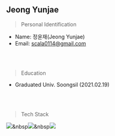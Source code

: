 Jeong Yunjae
---

> Personal Identification

* Name: 정윤재(Jeong Yunjae)
* Email: scala0114@gmail.com  

<br><br>

> Education

* Graduated Univ. Soongsil (2021.02.19)  
  
<br><br>

> Tech Stack

<img src="https://img.shields.io/badge/Python-3766AB?style=flat-square&logo=Python&logoColor=white"/>&nbsp<img src="https://img.shields.io/badge/JAVA-02458D?style=flat-square&logo=java&logoColor=white"/>&nbsp<img src="https://img.shields.io/badge/Spring Boot-6DB33F?style=flat-square&logo=SpringBoot&logoColor=white"/>
